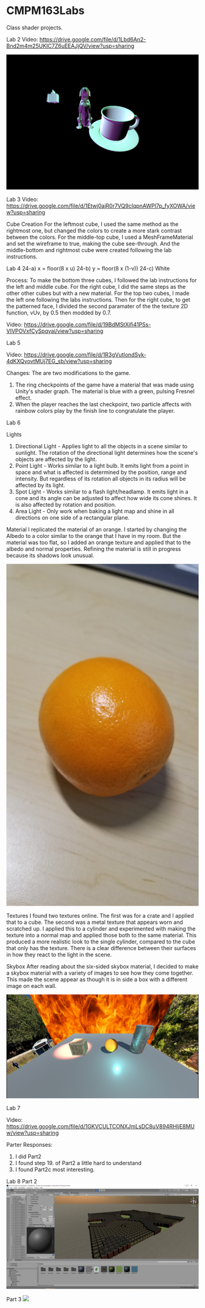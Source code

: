 # CMPM163Labs
Class shader projects.

Lab 2
Video: https://drive.google.com/file/d/1Lbd6An2-Bnd2m4m25UKIC7Z6uEEAJjQV/view?usp=sharing

![](images/l1_p2_screenshot.png)

Lab 3
Video: https://drive.google.com/file/d/1Etwj0ajR0r7VQ9cIqpnAWPI7p_fyXOWA/view?usp=sharing

Cube Creation
  For the leftmost cube, I used the same method as the rightmost one, but changed the colors to create a more stark contrast between the colors. For the middle-top cube, I used a MeshFrameMaterial and set the wireframe to true, making the cube see-through. And the middle-bottom and rightmost cube were created following the lab instructions.


Lab 4
24-a) x = floor(8 x u)
24-b) y = floor(8 x (1-v))
24-c) White

Process: To make the bottom three cubes, I followed the lab instructions for the left and middle cube. For the right cube, I did the same steps as the other other cubes but with a new material.
For the top two cubes, I made the left one following the labs instructions. Then for the right cube, to get the patterned face, I divided the second paramater of the the texture 2D function, vUv, by 0.5 then modded by 0.7. 

Video: https://drive.google.com/file/d/19BdMStXjfi41PSs-VIVPOVxfCySpqyai/view?usp=sharing

Lab 5

Video: https://drive.google.com/file/d/1R3gVutlondSyk-4dKXQyovtMUj7EG_sb/view?usp=sharing

Changes: The are two modifications to the game.
1) The ring checkpoints of the game have a material that was made using Unity's shader graph. The material is blue with a green, pulsing Fresnel effect.
2) When the player reaches the last checkpoint, two particle affects with rainbow colors play by the finish line to congratulate the player.

Lab 6

  Lights
1) Directional Light - Applies light to all the objects in a scene similar to sunlight. The rotation of the directional light determines how the scene's objects are affected by the light.
2) Point Light - Works similar to a light bulb. It emits light from a point in space and what is affected is determined by the position,  range and intensity. But regardless of its rotation all objects in its radius will be affected by its light.
3) Spot Light - Works similar to a flash light/headlamp. It emits light in a cone and its angle can be adjusted to affect how wide its cone shines. It is also affected by rotation and position.
4) Area Light - Only work when baking a light map and shine in all directions on one side of a rectangular plane.

  Material
I replicated the material of an orange. I started by changing the Albedo to a color similar to the orange that I have in my room.
But the material was too flat, so I added an orange texture and applied that to the albedo and normal properties. Refining the material is still in progress because its shadows look unusual.

![](images/orange.jpg)

  Textures
I found two textures online. The first was for a crate and I applied that to a cube. The second was a metal texture that appears worn and scratched up. I applied this to a cylinder and experimented with making the texture into a normal map and applied those both to the same material. This produced a more realistic look to the single cylinder, compared to the cube that only has the texture. There is a clear difference between their surfaces in how they react to the light in the scene.

  Skybox
After reading about the six-sided skybox material, I decided to make a skybox material with a variety of images to see how they come together. This made the scene appear as though it is in side a box with a different image on each wall. 

![](images/lab6_scene.PNG)

Lab 7

Video: https://drive.google.com/file/d/1GKVCULTCONXJmLsDC8uV894RHljE8MUw/view?usp=sharing

Parter Responses:
1. I did Part2
2. I found step 19. of Part2 a little hard to understand
3. I found Part2c most interesting.


Lab 8
Part 2
![](images/lab8_tutorial_result.PNG)

Part 3
![](images/inspiration.PNG)
